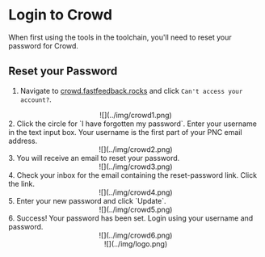 # Login to Crowd

When first using the tools in the toolchain, you'll need to reset your password for Crowd.

## Reset your Password
1. Navigate to [crowd.fastfeedback.rocks](http://crowd.fastfeedback.rocks) and click `Can't access your account?`.
<center>
  ![](../img/crowd1.png)
</center>
2. Click the circle for `I have forgotten my password`. Enter your username in the text input box. Your username is the first part of your PNC email address.
<center>
  ![](../img/crowd2.png)
</center>
3. You will receive an email to reset your password.
<center> 
 ![](../img/crowd3.png)
</center>
4. Check your inbox for the email containing the reset-password link. Click the link.
<center>
  ![](../img/crowd4.png)
</center>
5. Enter your new password and click `Update`.
<center>
  ![](../img/crowd5.png)
</center>
6. Success! Your password has been set. Login using your username and password.
<center>
  ![](../img/crowd6.png)
</center>

<center id="footer">
  ![](../img/logo.png)
</center>
